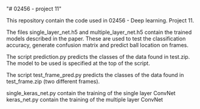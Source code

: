 "# 02456 - project 11"

This repository contain the code used in 02456 - Deep learning. Project 11.

The files single_layer_net.h5 and multiple_layer_net.h5 contain the trained models described in the paper. These are used to test the classification accuracy, generate confusion matrix and predict ball location on frames.

The script prediction.py predicts the classes of the data found in test.zip. The model to be used is specified at the top of the script.

The script test_frame_pred.py predicts the classes of the data found in test_frame.zip (two different frames).

single_keras_net.py contain the training of the single layer ConvNet
keras_net.py contain the training of the multiple layer ConvNet
